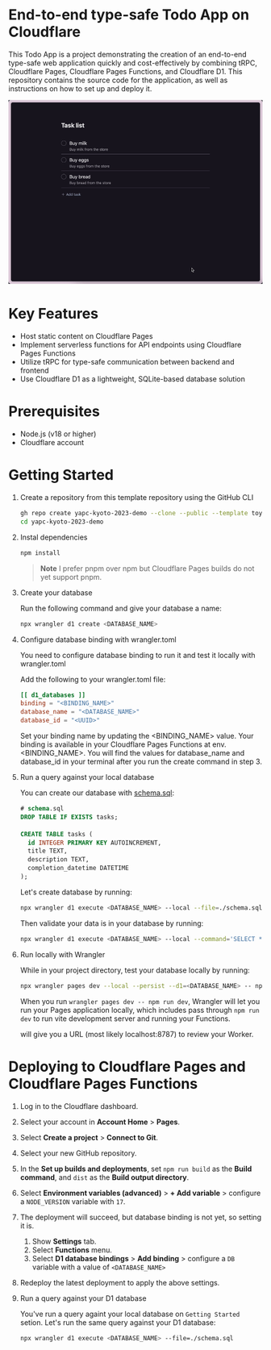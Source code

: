 # End-to-end type-safe Todo App on Cloudflare

This Todo App is a project demonstrating the creation of an end-to-end type-safe web application quickly and cost-effectively by combining tRPC, Cloudflare Pages, Cloudflare Pages Functions, and Cloudflare D1. This repository contains the source code for the application, as well as instructions on how to set up and deploy it.

![demo](./docs/demo.gif)

# Key Features

- Host static content on Cloudflare Pages
- Implement serverless functions for API endpoints using Cloudflare Pages Functions
- Utilize tRPC for type-safe communication between backend and frontend
- Use Cloudflare D1 as a lightweight, SQLite-based database solution

# Prerequisites

- Node.js (v18 or higher)
- Cloudflare account

# Getting Started

1. Create a repository from this template repository using the GitHub CLI

    ```bash
    gh repo create yapc-kyoto-2023-demo --clone --public --template toyamarinyon/trpc-d1-todo
    cd yapc-kyoto-2023-demo
    ```

1. Instal dependencies

    ```bash
    npm install
    ```

    > **Note** I prefer pnpm over npm but Cloudflare Pages builds do not yet support pnpm.

1. Create your database

    Run the following command and give your database a name:
    ```bash
    npx wrangler d1 create <DATABASE_NAME>
    ```

1. Configure database binding with wrangler.toml

    You need to configure database binding to run it and test it locally with wrangler.toml

    Add the following to your wrangler.toml file:
    ```toml
    [[ d1_databases ]]
    binding = "<BINDING_NAME>"
    database_name = "<DATABASE_NAME>"
    database_id = "<UUID>"
    ```

    Set your binding name by updating the <BINDING_NAME> value. Your binding is available in your Cloudflare Pages Functions at env.<BINDING_NAME>. You will find the values for database_name and database_id in your terminal after you run the create command in step 3.

1. Run a query against your local database

    You can create our database with [schema.sql](./schema.sql):
    ```sql
    # schema.sql
    DROP TABLE IF EXISTS tasks;

    CREATE TABLE tasks (
      id INTEGER PRIMARY KEY AUTOINCREMENT,
      title TEXT,
      description TEXT,
      completion_datetime DATETIME
    );
    ```
    Let's create database by running:
    ```bash
    npx wrangler d1 execute <DATABASE_NAME> --local --file=./schema.sql
    ```
    Then validate your data is in your database by running:
    ```bash
    npx wrangler d1 execute <DATABASE_NAME> --local --command='SELECT * FROM tasks'
    ```
1. Run locally with Wrangler

    While in your project directory, test your database locally by running:

    ```bash
    npx wrangler pages dev --local --persist --d1=<DATABASE_NAME> -- npm run dev
    ```

    When you run `wrangler pages dev -- npm run dev`, Wrangler will let you run your Pages application locally, which includes pass through `npm run dev` to run vite development server and running your Functions.

    will give you a URL (most likely localhost:8787) to review your Worker.

# Deploying to Cloudflare Pages and Cloudflare Pages Functions

1. Log in to the Cloudflare dashboard.
1. Select your account in **Account Home** > **Pages**.
1. Select **Create a project** > **Connect to Git**.
1. Select your new GitHub repository.
1. In the **Set up builds and deployments**, set `npm run build` as the **Build command**, and `dist` as the **Build output directory**.
1. Select **Environment variables (advanced)** > **+ Add variable** > configure a `NODE_VERSION` variable with `17`.
1. The deployment will succeed, but database binding is not yet, so setting it is.

    1. Show **Settings** tab.
    1. Select **Functions** menu.
    1. Select **D1 database bindings** > **Add binding** > configure a `DB` variable with a value of `<DATABASE_NAME>`

1. Redeploy the latest deployment to apply the above settings.
1. Run a query against your D1 database

    You've run a query againt your local database on `Getting Started` setion. Let's run the same query against your D1 database:
    ```bash
    npx wrangler d1 execute <DATABASE_NAME> --file=./schema.sql
    ```
